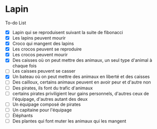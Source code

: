 # Lapin

To-do List
- [x] Lapin qui se reproduisent suivant la suite de fibonacci
- [x] Les lapins peuvent mourir
- [x] Croco qui mangent des lapins
- [x] Les crocos peuvent se reproduire
- [x] Les crocos peuvent mourir
- [x] Des caisses où on peut mettre des animaux, un seul type d'animal à chaque fois
- [ ] Les caisses peuvent se casser
- [x] Un bateau où on peut mettre des animaux en liberté et des caisses
- [ ] Des cailloux, certains animaux peuvent en avoir peur et d'autre non
- [ ] Des pirates, ils font du trafic d'animaux
- [ ] certains pirates priviligient leur gains personnels, d'autres ceux de l'équipage, d'autres autant des deux
- [ ] Un équipage composé de pirates
- [ ] Un capitaine pour l'équipage
- [ ] Éléphants
- [ ] Des plantes qui font muter les animaux qui les mangent
